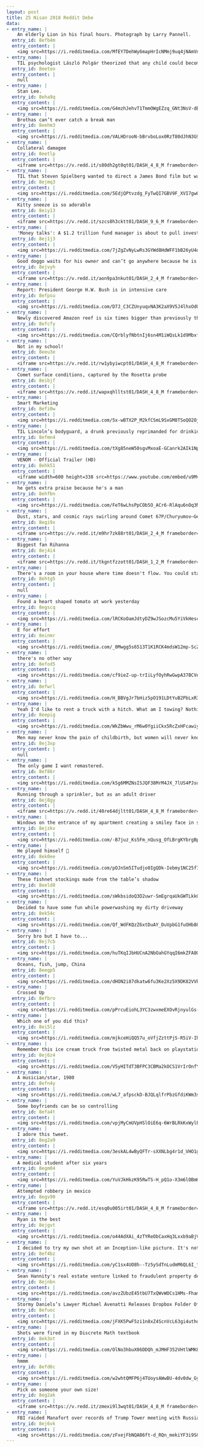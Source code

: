 ```yaml
---
layout: post
title: 25 Nisan 2018 Reddit Debe
data:
- entry_name: |
    An elderly Lion in his final hours. Photograph by Larry Pannell.
  entry_id: 8efb4m
  entry_content: |
    <img src=https://i.redditmedia.com/MfEY7DehWy6mapHrIcNMmj9uq4jNAmVnvMIUCasM8fk.jpg?s=42792f31a74fa8525527143e9bc11cf6 frameborder=0>
- entry_name: |
    TIL psychologist László Polgár theorized that any child could become a genius in a chosen field with early training. As an experiment, he trained his daughters in chess from age 4. All three went on to become chess prodigies, and the youngest, Judit, is considered the best female player in history.
  entry_id: 8eetoo
  entry_content: |
    null
- entry_name: |
    Stan Lee.
  entry_id: 8eha9q
  entry_content: |
    <img src=https://i.redditmedia.com/G4mzhJehvT1TmmOWgEZzq_GNt3NsV-dB4AKn91bLVaA.jpg?s=ca49114d01e866748218e02b64fbd66d frameborder=0>
- entry_name: |
    Brothas can’t ever catch a break man
  entry_id: 8eehm3
  entry_content: |
    <img src=https://i.redditmedia.com/VALHDrooN-bBrvboLox0RzT80dJhN3G9hdYQAnFauyw.jpg?s=082cd3f941a4166928480e9eb9f1d3b4 frameborder=0>
- entry_name: |
    Collateral damagee
  entry_id: 8eetlp
  entry_content: |
    <iframe src=https://v.redd.it/s80dh2gt0qt01/DASH_4_8_M frameborder=0></iframe>
- entry_name: |
    TIL that Steven Spielberg wanted to direct a James Bond film but was turned down by Eon Productions. When he told this to George Lucas, Lucas said he had a film that was just like it but even better. The story was about an archaeologist named Indiana.
  entry_id: 8ejmq3
  entry_content: |
    <img src=https://i.redditmedia.com/5EdjQPtvzdg_FyTwQI7GBV9F_XVI7gwO-LdltTfrk3g.jpg?s=e641730aa5f9ceaca8d414a91d52cd57 frameborder=0>
- entry_name: |
    Kitty sneeze is so adorable
  entry_id: 8eiy13
  entry_content: |
    <iframe src=https://v.redd.it/szcs0h3cktt01/DASH_9_6_M frameborder=0></iframe>
- entry_name: |
    'Money talks': A $1.2 trillion fund manager is about to pull investment from companies that won't act on climate change
  entry_id: 8ej1j3
  entry_content: |
    <img src=https://i.redditmedia.com/7jZgZvNyLwRs3GYWd8HdWFF1bB26yU4omMDOSfool0Y.jpg?s=8937462ba2404a9a299487a13279262f frameborder=0>
- entry_name: |
    Good doggo waits for his owner and can’t go anywhere because he is “tied to a pole”
  entry_id: 8ejvyh
  entry_content: |
    <iframe src=https://v.redd.it/aon9pa3nkut01/DASH_2_4_M frameborder=0></iframe>
- entry_name: |
    Report: President George H.W. Bush is in intensive care
  entry_id: 8efpsu
  entry_content: |
    <img src=https://i.redditmedia.com/D7J_C3CZUnyuqvNA3K2aX9V5J4lhxOdO_MSxGiZTOp4.jpg?s=f13b18d7c0e24c7e907fc0e79a56c25f frameborder=0>
- entry_name: |
    Newly discovered Amazon reef is six times bigger than previously thought, and it extends into oil drilling concessions. Researchers are now calling on the oil company to cancel its drilling project
  entry_id: 8efcfy
  entry_content: |
    <img src=https://i.redditmedia.com/CQrblyfNbtnIj6sn4M1iWQsLk1d9MbxfVsiFK_EaBTc.jpg?s=b00472d8fd14f8766feb06bff259929f frameborder=0>
- entry_name: |
    Not in my school!
  entry_id: 8eeu3e
  entry_content: |
    <iframe src=https://v.redd.it/rw1ybyiwcpt01/DASH_4_8_M frameborder=0></iframe>
- entry_name: |
    Comet surface conditions, captured by the Rosetta probe
  entry_id: 8eibjf
  entry_content: |
    <iframe src=https://v.redd.it/wapxqhlltst01/DASH_4_8_M frameborder=0></iframe>
- entry_name: |
    Smart Marketing
  entry_id: 8efi0w
  entry_content: |
    <img src=https://i.redditmedia.com/5x-wBTX2P_M2kfCSmL9SxGM8TSoQO2OjXAG-cKAjUTY.gif?fm=jpg&s=d4dbb3dc47f050947324f0fabaeb7cd1 frameborder=0>
- entry_name: |
    TIL Lincoln’s bodyguard, a drunk previously reprimanded for drinking on the job, was not at his post to protect POTUS the night Lincoln died. Instead, he was at the Star Saloon next door drinking; the same saloon where John Wilkes Booth was seeking the liquid courage to assassinate the President.
  entry_id: 8efmn4
  entry_content: |
    <img src=https://i.redditmedia.com/tXg85neW50sgvMxoaE-GCanrk2AIk1NpdOswOWwd95s.jpg?s=28be18697d3e31121ca619e9d5c0ede6 frameborder=0>
- entry_name: |
    VENOM - Official Trailer (HD)
  entry_id: 8ehk51
  entry_content: |
    <iframe width=600 height=338 src=https://www.youtube.com/embed/u9Mv98Gr5pY?feature=oembed&enablejsapi=1 frameborder=0 allow=autoplay; encrypted-media allowfullscreen></iframe>
- entry_name: |
    he gets extra praise because he's a man
  entry_id: 8ehfbn
  entry_content: |
    <img src=https://i.redditmedia.com/FeT6wLhsPpCOb5O_ACr6-RlAqu6nOq3NqP8v78oeWVU.jpg?s=a513cd49da6f5cd61ab67cf5caa61d42 frameborder=0>
- entry_name: |
    Dust, stars, and cosmic rays swirling around Comet 67P/Churyumov–Gerasimenko, captured by the Rosetta probe
  entry_id: 8egi9x
  entry_content: |
    <iframe src=https://v.redd.it/m9hr7zk88rt01/DASH_2_4_M frameborder=0></iframe>
- entry_name: |
    Biggest fan Rihanna
  entry_id: 8ej4i4
  entry_content: |
    <iframe src=https://v.redd.it/tkgntfzzott01/DASH_1_2_M frameborder=0></iframe>
- entry_name: |
    There's a room in your house where time doesn't flow. You could stay in there for as long as you could possibly want, and not a second will have passed outside that room. What would you use this room for?
  entry_id: 8ehtg5
  entry_content: |
    null
- entry_name: |
    Found a heart shaped tomato at work yesterday
  entry_id: 8egscq
  entry_content: |
    <img src=https://i.redditmedia.com/lRCKoOamJdtyDZ9wJSozcMu5YiVkHescNhRAWg9FGkw.jpg?s=aa554e4e194ea6af2d22f161c270c60a frameborder=0>
- entry_name: |
    E for effort
  entry_id: 8einmr
  entry_content: |
    <img src=https://i.redditmedia.com/_0Mwgg5s6513T1K1RCK4mdsW12mp-ScZhYtpOCpSqKQ.jpg?s=131a87b463be5b070d36d958e22751b1 frameborder=0>
- entry_name: |
    there's no other way
  entry_id: 8efod5
  entry_content: |
    <img src=https://i.redditmedia.com/cf9ieZ-up-trIiLyfOyhRwGwpA37BCVerMe7_d7gYSg.png?s=bd60f7056f1374fa48f6f511ff181780 frameborder=0>
- entry_name: |
  entry_id: 8efwrl
  entry_content: |
    <img src=https://i.redditmedia.com/H_BBVgJr7bHiz5pO191LDtYuB2PbLxR3HH7aAKr6a4w.jpg?s=9dc6e5ca7f0220cf7446adaed77c867b frameborder=0>
- entry_name: |
    Yeah I'd like to rent a truck with a hitch. What am I towing? Nothing much, don't worry about it
  entry_id: 8eepig
  entry_content: |
    <img src=https://i.redditmedia.com/WkZbWwu_rM6w0YgiiCkx5RcZxHFcawiyAQUYkW5YPiY.jpg?s=10065b4456320370b9aee99fb970e004 frameborder=0>
- entry_name: |
    Men may never know the pain of childbirth, but women will never know the pain of finding out the child they've been raising isn't their own.
  entry_id: 8ej3xp
  entry_content: |
    null
- entry_name: |
    The only game I want remastered.
  entry_id: 8ef86r
  entry_content: |
    <img src=https://i.redditmedia.com/kSg6MMZNsISJQF38MrM4JX_7lUS4PJsuvwsNLgoLuk8.jpg?s=dba4e369e207101e2f307d87e99e3438 frameborder=0>
- entry_name: |
    Running through a sprinkler, but as an adult driver
  entry_id: 8ej8gy
  entry_content: |
    <iframe src=https://v.redd.it/40re64djltt01/DASH_4_8_M frameborder=0></iframe>
- entry_name: |
    Windows on the entrance of my apartment creating a smiley face in sunlight
  entry_id: 8ejzkv
  entry_content: |
    <img src=https://i.redditmedia.com/-B7juz_Ks5Fm_nQusg_OfLBrgKYbrgBpluSw-QXaK3c.jpg?s=c962d926486dcf21f8b01abfdf9414df frameborder=0>
- entry_name: |
    He played himself 🤪
  entry_id: 8ek0ee
  entry_content: |
    <img src=https://i.redditmedia.com/pOJnSm5ITudjo0IgQDk-Iebmy1NC25f7fgTSbI-UioI.jpg?s=5c114b14961865deefad0c433d616c5c frameborder=0>
- entry_name: |
    These fishnet stockings made from the table’s shadow
  entry_id: 8eeld8
  entry_content: |
    <img src=https://i.redditmedia.com/sWkbsidoQ3D2uwr-SmEgrqaUkGWTLkkGmzj04lS2D78.jpg?s=09bc1c2091d996929fb4dfe869d56c92 frameborder=0>
- entry_name: |
    Decided to have some fun while powerwashing my dirty driveway
  entry_id: 8ek54c
  entry_content: |
    <img src=https://i.redditmedia.com/Qf_WdFKQzZ6xtDuAY_DuVpbG1fuOHb88BMdRLZAD848.jpg?s=96cbd9005665fab3c634de535dbed09f frameborder=0>
- entry_name: |
    Sorry bro but I have to...
  entry_id: 8ej7cb
  entry_content: |
    <img src=https://i.redditmedia.com/huTKqIJbHUCnA2NbOahGYqqI6mkZFA8OixKNI0xVE0A.jpg?s=d1cb54e0c29b6ff699b01a9eac01006e frameborder=0>
- entry_name: |
    Oceans, fish, jump, China
  entry_id: 8eegp5
  entry_content: |
    <img src=https://i.redditmedia.com/dHON2i87dkatw6fu3Ke2Xz5X9DK82VVkasPSSKeM0xM.jpg?s=132925bd3c3bf5bdd576ff27e0d25695 frameborder=0>
- entry_name: |
    Crossed Up
  entry_id: 8efbro
  entry_content: |
    <img src=https://i.redditmedia.com/pPrcuEiohL3YC3zwxmeEXOvRjnyulGs-muKkPlh0D9s.jpg?s=f4a7838bfd6e20c7ee7ab0fb226e8ec9 frameborder=0>
- entry_name: |
    Which one of you did this?
  entry_id: 8ei5lz
  entry_content: |
    <img src=https://i.redditmedia.com/mjkceHiQQ57u_oVfjZzttPjS-R5iV-Ih7JtumHBL9M0.png?s=46f45a96a56313b2b7c0bd09c8c10d5e frameborder=0>
- entry_name: |
    Remember this ice cream truck from twisted metal back on playstation1
  entry_id: 8ej6z4
  entry_content: |
    <img src=https://i.redditmedia.com/V5yHITdT3BFPC3CBMa2kOCS1VrIrOnfYQNfcIwpAcFM.jpg?s=4300f223b78d555a3d8b7e8369638146 frameborder=0>
- entry_name: |
    A musician/star, 1980
  entry_id: 8efn4y
  entry_content: |
    <img src=https://i.redditmedia.com/wL7_afpsckD-BJQLqlfrPbzGfdiKWm3sHyV_7j9pYFA.png?s=9b1012183ab6113e33cab3232379ecdf frameborder=0>
- entry_name: |
    Some boyfriends can be so controlling
  entry_id: 8efa4t
  entry_content: |
    <img src=https://i.redditmedia.com/vpjMyCmUVpHSlOiE6q-6WrBLRkKxWylPzJHGTh7MAQY.jpg?s=4785503a70d7f5b833523f291cd1f1c4 frameborder=0>
- entry_name: |
    I adore this tweet.
  entry_id: 8eg2a9
  entry_content: |
    <img src=https://i.redditmedia.com/3eskAL4wByQFTr-sXXNLbg4r1d_VHO1g9ekkAJUhOkY.jpg?s=2acdfadca854bd1767cc19762d6b8490 frameborder=0>
- entry_name: |
    A medical student after six years
  entry_id: 8egm04
  entry_content: |
    <img src=https://i.redditmedia.com/YuVJkHkzK95RwTS-H_pQ1o-X3m6lOBmHVIYEOuJUPa4.jpg?s=d34147dd948227550ee09ef6d78e1550 frameborder=0>
- entry_name: |
    Attempted robbery in mexico
  entry_id: 8egv90
  entry_content: |
    <iframe src=https://v.redd.it/esq0u005irt01/DASH_4_8_M frameborder=0></iframe>
- entry_name: |
    Ryan is the best
  entry_id: 8ejgvt
  entry_content: |
    <img src=https://i.redditmedia.com/o44AdXAi_4zTYReObCaxHq3Lxxb9aBjVKNiCtvnrLe4.jpg?s=ee49d764edf47c2edf939b52d9f4c161 frameborder=0>
- entry_name: |
    I decided to try my own shot at an Inception-like picture. It's not perfect but I'm proud of it!
  entry_id: 8ef4bz
  entry_content: |
    <img src=https://i.redditmedia.com/yC1sx4UO8h--Tz5ySdTnLudmM6QL6I_fYNA2B4vxkAQ.jpg?s=9957f2817f9e849d69d31133c4292187 frameborder=0>
- entry_name: |
    Sean Hannity's real estate venture linked to fraudulent property dealer
  entry_id: 8ejnbn
  entry_content: |
    <img src=https://i.redditmedia.com/avzZUbzE45tbU7TxQWvWOCs1HMs-FhamJsXuVfAt6Hc.jpg?s=1d57894fc7b8a4e0426fbb58635bdc54 frameborder=0>
- entry_name: |
    Stormy Daniels’s Lawyer Michael Avenatti Releases Dropbox Folder Of Transcripts, Tweets, To Discredit Sean Hannity
  entry_id: 8efuoc
  entry_content: |
    <img src=https://i.redditmedia.com/jFXK5PwF5zi1n8xZ4ScnVcL63gi4uthq79OsGhh97OU.jpg?s=a612244cf957cbf09edba296ce11d1f6 frameborder=0>
- entry_name: |
    Shots were fired in my Discrete Math textbook
  entry_id: 8ek3ot
  entry_content: |
    <img src=https://i.redditmedia.com/OlNo3hbuX06DDQh_mJMHF352VHtlWMK8B0DS2DcHN8I.jpg?s=013a095834245a5c82628dc0260d9a00 frameborder=0>
- entry_name: |
    hmmm
  entry_id: 8efd6c
  entry_content: |
    <img src=https://i.redditmedia.com/w2whtQMFP6j4TUoysAWwBU-4dv0dw_GyDX-BsDXdBmY.jpg?s=8665420e1afd926537f4623c15768466 frameborder=0>
- entry_name: |
    Pick on someone your own size!
  entry_id: 8eg2ak
  entry_content: |
    <iframe src=https://v.redd.it/zmexi9l3wqt01/DASH_4_8_M frameborder=0></iframe>
- entry_name: |
    FBI raided Manafort over records of Trump Tower meeting with Russians, Mueller confirms
  entry_id: 8ej6vk
  entry_content: |
    <img src=https://i.redditmedia.com/zFxejFbNQAB6ft-d_RQn_mekiYF3i9SCHQe8oTb7vDg.jpg?s=4489c434c657d643640eadf06be8205f frameborder=0>
---
```

